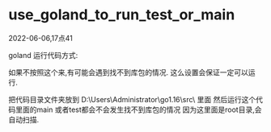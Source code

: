 # use_goland_to_run_test_or_main



2022-06-06,17点41



goland 运行代码方式:

如果不按照这个来,有可能会遇到找不到库包的情况. 这么设置会保证一定可以运行.



把代码目录文件夹放到
D:\Users\Administrator\go1.16\src\ 
里面
然后运行这个代码里面的main 或者test都会不会发生找不到库包的情况
因为这里面是root目录,会自动扫描.

